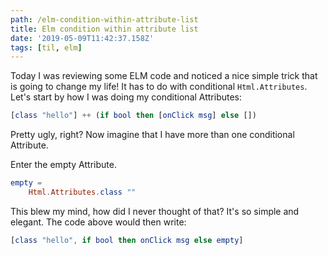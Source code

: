 ```yaml
---
path: /elm-condition-within-attribute-list
title: Elm condition within attribute list
date: '2019-05-09T11:42:37.158Z'
tags: [til, elm]
---
```

Today I was reviewing some ELM code and noticed a nice simple trick that is going to change my life! It has to do with conditional `Html.Attributes`. Let's start by how I was doing my conditional Attributes:
```elm
[class "hello"] ++ (if bool then [onClick msg] else [])
```
Pretty ugly, right? Now imagine that I have more than one conditional Attribute.

Enter the empty Attribute.
```elm
empty = 
    Html.Attributes.class ""
```
This blew my mind, how did I never thought of that? It's so simple and elegant. The code above would then write:
```elm
[class "hello", if bool then onClick msg else empty]
```